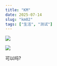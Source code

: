 ```yaml
---
title: "KM"
date: 2025-07-14
slug: "km02"
tags: ["生活", "测试"]
---
```

![](https://prod-files-secure.s3.us-west-2.amazonaws.com/112d0858-5090-4d34-a606-b75eb8d65fd2/2c440099-43fe-48d8-8b77-f88fb0d68c3e/1000201192.jpg?X-Amz-Algorithm=AWS4-HMAC-SHA256&X-Amz-Content-Sha256=UNSIGNED-PAYLOAD&X-Amz-Credential=ASIAZI2LB466XTLMJUBS%2F20250724%2Fus-west-2%2Fs3%2Faws4_request&X-Amz-Date=20250724T073534Z&X-Amz-Expires=3600&X-Amz-Security-Token=IQoJb3JpZ2luX2VjEP%2F%2F%2F%2F%2F%2F%2F%2F%2F%2F%2FwEaCXVzLXdlc3QtMiJHMEUCIQCP3KtQ05wz2bNGf%2B4CQuomUc171RQrY21WUwhX%2FQmplgIgBot9ceCH2e3pTHZCgJLPEfgjrQGSWZiDbLEko1eRXo8q%2FwMIKBAAGgw2Mzc0MjMxODM4MDUiDGHJpFEV%2F7eHT%2BC%2FCSrcA9LKnVc7aX%2Bdo9htttC%2B%2FNZeYXJRLCVn%2BZ4%2BjhezddlIZhkRn7oYnk3crxV5eS8jbVAiCDMBRvEMdEIofUcxQcaNqOeG%2BEXp7ZHOT%2Fragkdi3fhpPPiTLQv%2FU%2BzYVztnbUXWUq%2FBjAehRqs0gP%2Bqs6DSwy7TlEWSyANg95jB2c33m5sE%2FISievg3i%2FiMBgjshtQ6mp0IhmpMU%2FsbyzxNk0H70yn6BE09rkcL5RAGPQ5OVeqq0s9niePjCb4ryWHKHIWok29Kiy%2B2%2Fl1N0ScM%2FO%2B3SIejlHAHdv8bqg98zZZ6V62RTfFiFUI6nHFwXRqLFV%2Fw8W38qgd3hEAOETtCUF766FL8eUTGLFXTfk0zfV41D6QMALTFCH%2FUa0k1T3IYqVxXScOCr2VSLayMxBlzkrfb9YImX23h6G0ZRAFEtL3UWCdJNxNyGYTucDX4bLaBVOi0d5NmWlNuZ6MlM4iatEuFAkZiR%2B2Bl3OWsSLQSnM8jZNW3johArnvMgCpynlt08bSGb%2BPPcwz1B3KGmKPHyaff2f94p6TvQrx9X%2Bc81uo0Ktzg9zNLuoPVoB0cGZquYwZdp71FN2VS8iojx4XgqSAKC59TJWO0uz1n8u1jQjJo2BN6Yu8xWKSy9fRMMish8QGOqUBnPjLd9pydi1IAtE%2FpWU9XTGX%2B3YYMHoLJItGTJs5oEaUr%2BZgzI2Ssoxi1E4vggSCgUuhJSApqggIuCuoJZ4nkG8CeR1sU30z7akOaLrW739E%2FSPdspVloQWn%2BNwXTjbBH%2BrJXNgeEDAboVluYZKf59ymHIypLO4%2BYf1wruIyApoj8OK%2FUZKD5%2BbQv4yfV%2FYhcmzD0BA03BrR%2Bm0spaafv2IKtEFP&X-Amz-Signature=878404e3417a61841853cdb36358063d3fed6ad6bb217f82f42190e59cf643e0&X-Amz-SignedHeaders=host&x-amz-checksum-mode=ENABLED&x-id=GetObject)


![](https://prod-files-secure.s3.us-west-2.amazonaws.com/112d0858-5090-4d34-a606-b75eb8d65fd2/fff59916-a50b-483b-9213-038d5e566803/1000200739.png?X-Amz-Algorithm=AWS4-HMAC-SHA256&X-Amz-Content-Sha256=UNSIGNED-PAYLOAD&X-Amz-Credential=ASIAZI2LB466XTLMJUBS%2F20250724%2Fus-west-2%2Fs3%2Faws4_request&X-Amz-Date=20250724T073534Z&X-Amz-Expires=3600&X-Amz-Security-Token=IQoJb3JpZ2luX2VjEP%2F%2F%2F%2F%2F%2F%2F%2F%2F%2F%2FwEaCXVzLXdlc3QtMiJHMEUCIQCP3KtQ05wz2bNGf%2B4CQuomUc171RQrY21WUwhX%2FQmplgIgBot9ceCH2e3pTHZCgJLPEfgjrQGSWZiDbLEko1eRXo8q%2FwMIKBAAGgw2Mzc0MjMxODM4MDUiDGHJpFEV%2F7eHT%2BC%2FCSrcA9LKnVc7aX%2Bdo9htttC%2B%2FNZeYXJRLCVn%2BZ4%2BjhezddlIZhkRn7oYnk3crxV5eS8jbVAiCDMBRvEMdEIofUcxQcaNqOeG%2BEXp7ZHOT%2Fragkdi3fhpPPiTLQv%2FU%2BzYVztnbUXWUq%2FBjAehRqs0gP%2Bqs6DSwy7TlEWSyANg95jB2c33m5sE%2FISievg3i%2FiMBgjshtQ6mp0IhmpMU%2FsbyzxNk0H70yn6BE09rkcL5RAGPQ5OVeqq0s9niePjCb4ryWHKHIWok29Kiy%2B2%2Fl1N0ScM%2FO%2B3SIejlHAHdv8bqg98zZZ6V62RTfFiFUI6nHFwXRqLFV%2Fw8W38qgd3hEAOETtCUF766FL8eUTGLFXTfk0zfV41D6QMALTFCH%2FUa0k1T3IYqVxXScOCr2VSLayMxBlzkrfb9YImX23h6G0ZRAFEtL3UWCdJNxNyGYTucDX4bLaBVOi0d5NmWlNuZ6MlM4iatEuFAkZiR%2B2Bl3OWsSLQSnM8jZNW3johArnvMgCpynlt08bSGb%2BPPcwz1B3KGmKPHyaff2f94p6TvQrx9X%2Bc81uo0Ktzg9zNLuoPVoB0cGZquYwZdp71FN2VS8iojx4XgqSAKC59TJWO0uz1n8u1jQjJo2BN6Yu8xWKSy9fRMMish8QGOqUBnPjLd9pydi1IAtE%2FpWU9XTGX%2B3YYMHoLJItGTJs5oEaUr%2BZgzI2Ssoxi1E4vggSCgUuhJSApqggIuCuoJZ4nkG8CeR1sU30z7akOaLrW739E%2FSPdspVloQWn%2BNwXTjbBH%2BrJXNgeEDAboVluYZKf59ymHIypLO4%2BYf1wruIyApoj8OK%2FUZKD5%2BbQv4yfV%2FYhcmzD0BA03BrR%2Bm0spaafv2IKtEFP&X-Amz-Signature=d5453c9b7f8e2cc4c8fb7583e6b2d07214374765bc78a2c4b8d1031d257ead32&X-Amz-SignedHeaders=host&x-amz-checksum-mode=ENABLED&x-id=GetObject)


可以吗?

